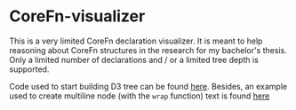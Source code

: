 # CoreFn-visualizer

This is a very limited CoreFn declaration visualizer. It is meant to help reasoning about CoreFn structures in the research for my bachelor's thesis.
Only a limited number of declarations and / or a limited tree depth is supported.

Code used to start building D3 tree can be found [here](https://codepen.io/katzkode/pen/ZegQQB). Besides, an example used to create multiline node (with the `wrap` function) text is found [here](https://gist.github.com/mbostock/7555321)
